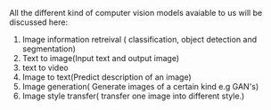 All the different kind of computer vision models avaiable to us will be discussed here:

1. Image information retreival ( classification, object detection and segmentation)
2. Text to image(Input text and output image)
3. text to video
4. Image to text(Predict description of an image)
5. Image generation( Generate images of a certain kind e.g GAN's)
6. Image style transfer( transfer one image into different style.)
